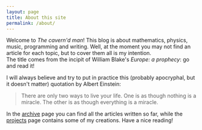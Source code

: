 ```yaml
---
layout: page
title: About this site
permalink: /about/
---
```


<p>Welcome to <cite>The cavern'd man</cite>! This blog is about mathematics, physics, music, programming and writing. Well, at the moment you may not find an article for each topic, but to cover them all is my intention.<br />
The title comes from the incipit of William Blake's <cite>Europe: a prophecy</cite>: go and read it!</p>

<p>I will always believe and try to put in practice this (probably apocryphal, but it doesn't matter) quotation by Albert Einstein:</p>

<blockquote>
There are only two ways to live your life. One is as though nothing is a miracle. The other is as though everything is a miracle.
</blockquote>

<p>In the <a href="/archive">archive</a> page you can find all the articles written so far, while the <a href="/projects">projects</a> page contains some of my creations. Have a nice reading!</p>
